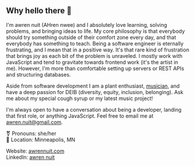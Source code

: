 ## Why hello there 👋

I'm awren nuit (AHren nwee) and I absolutely love learning, solving problems, and bringing ideas to life.  My core philosophy is that everybody should try something outside of their comfort zone every day, and that everybody has something to teach.  Being a software engineer is eternally frustrating, and I mean that in a positive way.  It's that rare kind of frustration that brings joy as each bit of the problem is unraveled.  I mostly work with JavaScript and tend to gravitate towards frontend work (it's the artist in me). However, I'm more than comfortable setting up servers or REST APIs and structuring databases.

Aside from software development I am a plant enthusiast, [musician](https://cavebirdrecords.bandcamp.com/), and have a deep passion for DEIB (diversity, equity, inclusion, belonging).  Ask me about my special cough syrup or my latest music project!

I'm always open to have a conversation about being a developer, landing that first role, or anything JavaScript. Feel free to email me at awren.nuit@gmail.com.

⚧️ Pronouns: she/her<br />
📍 Location: Minneapolis, MN

Website: [awrennuit.com](http://awrennuit.com)<br />
LinkedIn: [awren nuit](https://www.linkedin.com/in/awren-nuit/)
